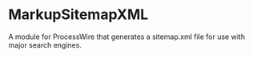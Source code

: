 MarkupSitemapXML
================

A module for ProcessWire that generates a sitemap.xml file for use with major search engines.
